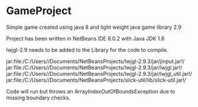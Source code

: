 # GameProject

Simple game created using java 8 and light weight java game library 2.9


Project has been written in NetBeans IDE 8.0.2 with Java JDK 1.8

lwjgl-2.9 needs to be added to the Library for the code to compile.

jar:file:/C:/Users/<username>/Documents/NetBeansProjects/lwjgl-2.9.3/jar/jinput.jar!/
jar:file:/C:/Users/<username>/Documents/NetBeansProjects/lwjgl-2.9.3/jar/lwjgl.jar!/
jar:file:/C:/Users/<username>/Documents/NetBeansProjects/lwjgl-2.9.3/jar/lwjgl_util.jar!/
jar:file:/C:/Users/<username>/Documents/NetBeansProjects/slick-util/lib/slick-util.jar!/
  
 Code will run but throws an ArrayIndexOutOfBoundsException due to missing boundary checks.
